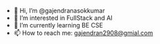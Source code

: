 - 👋 Hi, I’m @gajendranasokkumar
- 👀 I’m interested in FullStack and AI
- 🌱 I’m currently learning BE CSE 
- 📫 How to reach me: gajendran2908@gmial.com

<!---
gajendranasokkumar/gajendranasokkumar is a ✨ special ✨ repository because its `README.md` (this file) appears on your GitHub profile.
You can click the Preview link to take a look at your changes.
--->
